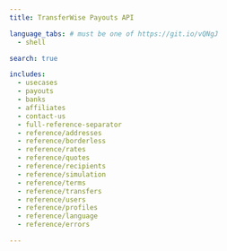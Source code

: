 ```yaml
---
title: TransferWise Payouts API

language_tabs: # must be one of https://git.io/vQNgJ
  - shell

search: true

includes:
  - usecases
  - payouts
  - banks
  - affiliates
  - contact-us
  - full-reference-separator
  - reference/addresses
  - reference/borderless
  - reference/rates
  - reference/quotes
  - reference/recipients
  - reference/simulation
  - reference/terms
  - reference/transfers
  - reference/users
  - reference/profiles
  - reference/language
  - reference/errors

---
```

